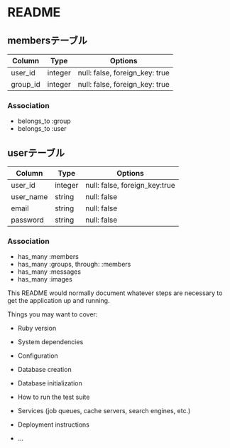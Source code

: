 # README
## membersテーブル

|Column|Type|Options|
|------|----|-------|
|user_id|integer|null: false, foreign_key: true|
|group_id|integer|null: false, foreign_key: true|

### Association
- belongs_to :group
- belongs_to :user


## userテーブル

|Column|Type|Options|
|------|----|-------|
|user_id|integer|null: false, foreign_key:true|
|user_name|string|null: false|
|email|string|null: false|
|password|string|null: false|

### Association
- has_many :members
- has_many :groups, through: :members
- has_many :messages
- has_many :images



This README would normally document whatever steps are necessary to get the
application up and running.

Things you may want to cover:

* Ruby version

* System dependencies

* Configuration

* Database creation

* Database initialization

* How to run the test suite

* Services (job queues, cache servers, search engines, etc.)

* Deployment instructions

* ...